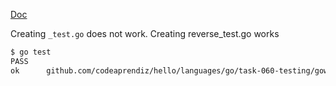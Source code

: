 [Doc](https://golang.org/doc/code)

Creating `_test.go` does not work.
Creating reverse_test.go works

```bash
$ go test
PASS
ok      github.com/codeaprendiz/hello/languages/go/task-060-testing/goworkspace/src/morestrings 0.475s
```